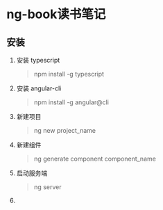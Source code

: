 # ng-book读书笔记



## 安装

1. 安装 typescript

   > npm install -g typescript

2. 安装 angular-cli

   > npm install -g angular@cli

3. 新建项目

   > ng new project_name

4. 新建组件

   > ng generate component component_name

5. 启动服务端

   > ng server

6. ​





